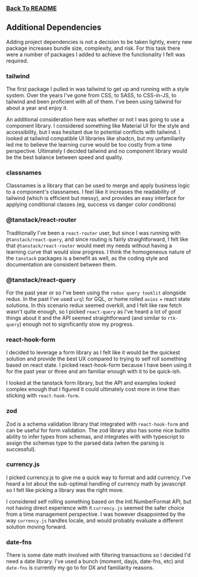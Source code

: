### [Back To README](../README.md)

## Additional Dependencies

Adding project dependencies is not a decision to be taken lightly, every new package increases bundle size, complexity, and risk. For this task there were a number of packages I added to achieve the functionality I felt was required.

### tailwind

The first package I pulled in was tailwind to get up and running with a style system. Over the years I've gone from CSS, to SASS, to CSS-in-JS, to tailwind and been proficient with all of them. I've been using tailwind for about a year and enjoy it.

An additional consideration here was whether or not I was going to use a component library. I considered something like Material UI for the style and accessibility, but I was hesitant due to potential conflicts with tailwind. I looked at tailwind compatible UI libraries like shadcn, but my unfamiliarity led me to believe the learning curve would be too costly from a time perspective. Ultimately I decided tailwind and no component library would be the best balance between speed and quality.

### classnames

Classnames is a library that can be used to merge and apply business logic to a component's classnames. I feel like it increases the readability of tailwind (which is efficient but messy), and provides an easy interface for applying conditional classes (eg, success vs danger color conditions)

### @tanstack/react-router

Traditionally I've been a `react-router` user, but since I was running with `@tanstack/react-query`, and since routing is fairly straightforward, I felt like that `@tanstack/react-router` would meet my needs without having a learning curve that would slow progress. I think the homogeneous nature of the `tanstack` packages is a benefit as well, as the coding style and documentation are consistent between them.

### @tanstack/react-query

For the past year or so I've been using the `redux query tooklit` alongside redux. In the past I've used `urql` for GQL, or home rolled `axios` + react state solutions. In this scenario redux seemed overkill, and I felt like raw fetch wasn't quite enough, so I picked `react-query` as I've heard a lot of good things about it and the API seemed straightforward (and similar to `rtk-query`) enough not to significantly slow my progress.

### react-hook-form

I decided to leverage a form library as I felt like it would be the quickest solution and provide the best UX compared to trying to self roll something based on react state. I picked react-hook-form because I have been using it for the past year or three and am familiar enough with it to be quick-ish.

I looked at the tanstack form library, but the API and examples looked complex enough that I figured it could ultimately cost more in time than sticking with `react-hook-form`.

### zod

Zod is a schema validation library that integrated with `react-hook-form` and can be useful for form validation. The zod library also has some nice builtin ability to infer types from schemas, and integrates with with typescript to assign the schemas type to the parsed data (when the parsing is successful).

### currency.js

I picked currency.js to give me a quick way to format and add currency. I've heard a lot about the sub-optimal handling of currency math by javascript so I felt like picking a library was the right move.

I considered self rolling something based on the Intl.NumberFormat API, but not having direct experience with it `currency.js` seemed the safer choice from a time management perspective. I was however disappointed by the way `currency.js` handles locale, and would probably evaluate a different solution moving forward.

### date-fns

There is some date math involved with filtering transactions so I decided I'd need a date library. I've used a bunch (moment, dayjs, date-fns, etc) and `date-fns` is currently my go to for DX and familiarity reasons.
